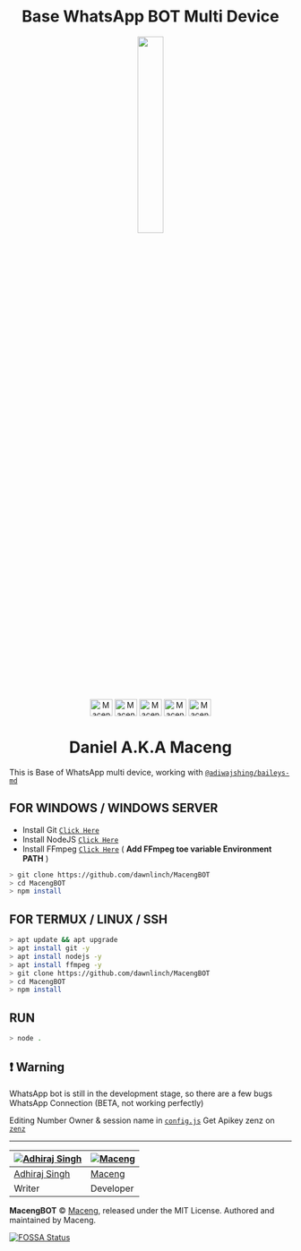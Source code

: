 <h1 align="center"><strong>Base WhatsApp BOT Multi Device</strong></h1>
<p align="center">
	<img src="https://avatars.githubusercontent.com/u/34260317?s=400&u=722a23217d0ef3a657240e8297ea53d0736a7285&v=4" width="30%" style="margin-left: auto;margin-right: auto;display: block;">
</p>
<p align="center">
<a href="https://twitter.com/niellsamosir" target="_blank"><img align="center" src="https://simpleicons.org/icons/twitter.svg" alt="Maceng Twitter" height="30" width="40" /></a>
<a href="https://fb.com/danielneubie" target="_blank"><img align="center" src="https://simpleicons.org/icons/facebook.svg" alt="Maceng Facebook" height="30" width="40" /></a>
<a href="https://instagram.com/epicaricacy" target="_blank"><img align="center" src="https://simpleicons.org/icons/instagram.svg" alt="Maceng Instagram" height="30" width="40" /></a>
<a href="https://wa.me/6285161602919" target="_blank"><img align="center" src="https://simpleicons.org/icons/whatsapp.svg" alt="Maceng Whatsapp" height="30" width="40" /></a>
<a href="https://t.me/ceng29" target="_blank"><img align="center" src="https://simpleicons.org/icons/telegram.svg" alt="Maceng Telegram" height="30" width="40" /></a>
</p>
<h1 align="center"><strong>Daniel A.K.A Maceng</strong></h1>

This is Base of WhatsApp multi device, working with [`@adiwajshing/baileys-md`](https://github.com/adiwajshing/baileys/tree/multi-device)

## FOR WINDOWS / WINDOWS SERVER
* Install Git [`Click Here`](https://git-scm.com/downloads)
* Install NodeJS [`Click Here`](https://nodejs.org/en/download)
* Install FFmpeg [`Click Here`](https://ffmpeg.org/download.html) ( **Add FFmpeg toe variable Environment PATH** )

```bash
> git clone https://github.com/dawnlinch/MacengBOT
> cd MacengBOT
> npm install
```

## FOR TERMUX / LINUX / SSH
```bash
> apt update && apt upgrade
> apt install git -y
> apt install nodejs -y
> apt install ffmpeg -y
> git clone https://github.com/dawnlinch/MacengBOT
> cd MacengBOT
> npm install
```

## RUN
```bash
> node .
```

## ❗ Warning
WhatsApp bot is still in the development stage, so there are a few bugs
WhatsApp Connection (BETA, not working perfectly)

Editing Number Owner & session name in [`config.js`](https://github.com/dawnlinch/MacengBOT/blob/master/config.js)
Get Apikey zenz on [`zenz`](https://zenzapi.xyz/)

---------

 [![Adhiraj Singh](https://github.com/adiwajshing.png?size=100)](https://github.com/adiwajshing) | [![Maceng](https://github.com/dawnlinch.png?size=100)](https://github.com/dawnlinch)
----|----
[Adhiraj Singh](https://github.com/adiwajshing) | [Maceng](https://github.com/dawnlinch)
 Writer | Developer

**MacengBOT** © [Maceng](https://github.com/dawnlinch), released under the MIT License.
Authored and maintained by Maceng.

[![FOSSA Status](https://app.fossa.com/api/projects/git%2Bgithub.com%2Fdawnlinch%2FMacengBOT.svg?type=small)](https://app.fossa.com/projects/git%2Bgithub.com%2Fdawnlinch%2FMacengBOT?ref=badge_small)